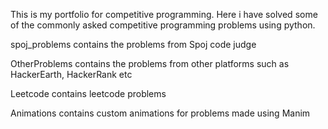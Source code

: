This is my portfolio for competitive programming. Here i have solved some of the commonly asked competitive programming problems using python. 

spoj_problems contains the problems from Spoj code judge

OtherProblems contains the problems from other platforms such as HackerEarth, HackerRank etc 

Leetcode contains leetcode problems

Animations contains custom animations for problems made using Manim 
